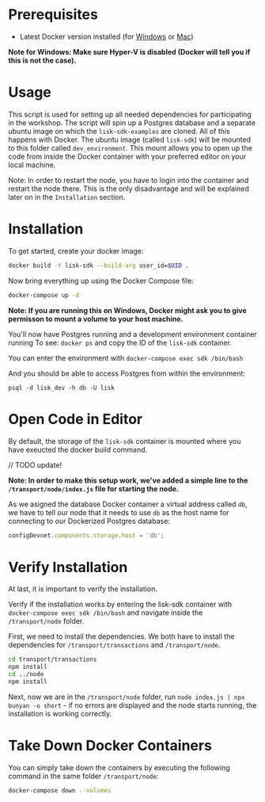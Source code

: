 # Prerequisites
- Latest Docker version installed (for [Windows](https://docs.docker.com/docker-for-windows/install/) or [Mac](https://docs.docker.com/v17.12/docker-for-mac/install/))

**Note for Windows: Make sure Hyper-V is disabled (Docker will tell you if this is not the case).**

# Usage
This script is used for setting up all needed dependencies for participating in the workshop. 
The script will spin up a Postgres database and a separate ubuntu image on which the `lisk-sdk-examples` are cloned.
All of this happens with Docker. The ubuntu image (called `lisk-sdk`) will be mounted to this folder called `dev_environment`.
This mount allows you to open up the code from inside the Docker container with your preferred editor on your local machine.

Note: In order to restart the node, you have to login into the container and restart the node there. This is the only disadvantage and will be explained later on in the `Installation` section.

# Installation
To get started, create your docker image:
```bash
docker build -t lisk-sdk --build-arg user_id=$UID .
```

Now bring everything up using the Docker Compose file:
```bash
docker-compose up -d
```

**Note: If you are running this on Windows, Docker might ask you to give permisson to mount a volume to your host machine.**

You'll now have Postgres running and a development environment container running
To see: `docker ps` and copy the ID of the `lisk-sdk` container.

You can enter the environment with `docker-compose exec sdk /bin/bash`

And you should be able to access Postgres from within the environment:
```
psql -d lisk_dev -h db -U lisk
```

# Open Code in Editor
By default, the storage of the `lisk-sdk` container is mounted where you have exeucted the docker build command.

// TODO update!

**Note: In order to make this setup work, we've added a simple line to the `/transport/node/index.js` file for starting the node.**

As we asigned the database Docker container a virtual address called `db`, we have to tell our node that it needs to use `db` as the host name for connecting to our Dockerized Postgres database: 

```js
configDevnet.components.storage.host = 'db';
```

# Verify Installation
At last, it is important to verify the installation.

Verify if the installation works by entering the lisk-sdk container with `docker-compose exec sdk /bin/bash` and navigate inside the `/transport/node` folder.

First, we need to install the dependencies. We both have to install the dependencies for `/transport/transactions` and `/transport/node`.

```bash
cd transport/transactions
npm install
cd ../node
npm install
```

Next, now we are in the `/transport/node` folder, run `node index.js | npx bunyan -o short` - if no errors are displayed and the node starts running, the installation is working correctly.

# Take Down Docker Containers
You can simply take down the containers by executing the following command in the same folder `/transport/node`:

```sh
docker-compose down --volumes
```
